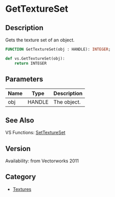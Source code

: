 # GetTextureSet

## Description
Gets the texture set of an object.

```pascal
FUNCTION GetTextureSet(obj : HANDLE): INTEGER;
```

```python
def vs.GetTextureSet(obj):
    return INTEGER
```

## Parameters
|Name|Type|Description|
|---|---|---|
|obj|HANDLE|The object.|

## See Also
VS Functions:
[SetTextureSet](SetTextureSet.md)

## Version
Availability: from Vectorworks 2011

## Category
* [Textures](../Categories/Textures.md)
